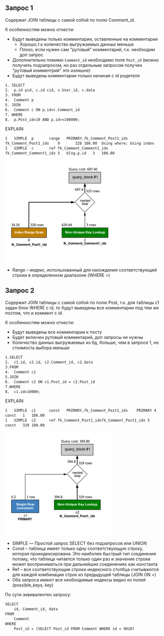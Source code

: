 ## Запрос 1

Содержит JOIN таблицы с самой собой по полю Comment_id.

К особенностям можно отнести:

* Будут выведены только комментарии, оставленные на комментарии
    * Хорошо,т.к количество выгружаемых данных меньше
    * Плохо, если нужен сам "рутовый" комментарий, т.к. необходим доп запрос
* Дополнительно помимо `Comment_id` необходимо поле `Post_id` (можно получить подзапросом,
но раз отдельным запросом получен "рутовый комментрий" это излишне)
* Будут выведены комментарии только начиная с id родителя
```sqlite-sql
1. SELECT
2. 	p.id pid, c.id cid, c.User_id, c.data
3. FROM 
4. 	Comment p
5. JOIN
6. 	Comment c ON p.id=c.Comment_id
7. WHERE
8.	p.Post_id=10 AND p.id>=100000;
```
EXPLAIN:
```
1	SIMPLE	p		range	PRIMARY,fk_Comment_Post1_idx	fk_Comment_Post1_idx	9		328	100.00	Using where; Using index
1	SIMPLE	c		ref	fk_Comment_Comment1_idx	fk_Comment_Comment1_idx	5	blog.p.id	3	100.00	
```
![](1.png)

* Range – индекс, использованный для нахождения соответствующей строки в определенном диапазоне (WHERE >)

## Запрос 2

Содержит JOIN таблицы с самой собой по полю Post, т.к. для таблицы c1
задан блок WHERE с id, то будут выведены все комментарии под тем же постом, что и коммент c id.

К особенностям можно отнести:
* Будут выведены все комментарии к посту
* Будет включен рутовый комментарий, доп запросы не нужны
* Количество данных выгружаемых из бд, больше, чем в запросе 1, но стоимость выбора меньше
```sqlite-sql
1.SELECT
2.	c1.id, c2.id, c2.Comment_id, c2.data
3.FROM
4.	Comment c1
5.JOIN
6.	Comment c2 ON c1.Post_id = c2.Post_id
7.WHERE
8.	c1.id=10000;
```
EXPLAIN:
```
1	SIMPLE	c1		const	PRIMARY,fk_Comment_Post1_idx   	PRIMARY	4	const	1	100.00	
1	SIMPLE	c2		ref	fk_Comment_Post1_idxfk_Comment_Post1_idx 5	const	329	100.00	
```
![](2.png)
* SIMPLE — Простой запрос SELECT без подзапросов или UNION
* Const – таблица имеет только одну соответствующую строку, которая проиндексирована. Это наиболее быстрый тип соединения потому, что таблица читается только один раз и значение строки может восприниматься при дальнейших соединениях как константа
* Ref – все соответствующие строки индексного столбца считываются для каждой комбинации строк из предыдущей таблицы (JOIN ON =)
* Оба запроса имеют все необходимые индексы видно из полей (possible_keys, key)

По сути эквивалентен запросу:
```
SELECT
	id, Comment_id, data
FROM
	Comment
WHERE
	Post_id = (SELECT Post_id FROM Comment WHERE id = 9010)
```